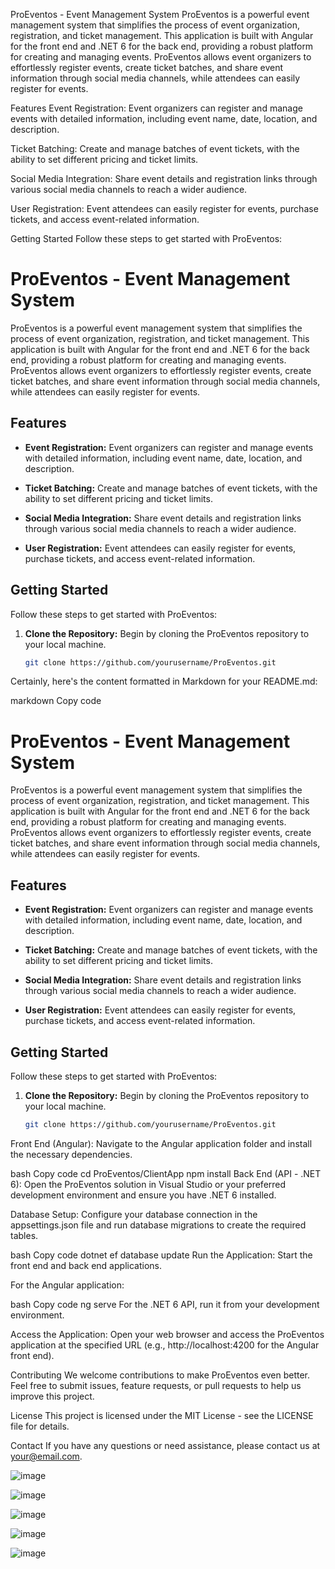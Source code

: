 ProEventos - Event Management System
ProEventos is a powerful event management system that simplifies the process of event organization, registration, and ticket management. This application is built with Angular for the front end and .NET 6 for the back end, providing a robust platform for creating and managing events. ProEventos allows event organizers to effortlessly register events, create ticket batches, and share event information through social media channels, while attendees can easily register for events.

Features
Event Registration: Event organizers can register and manage events with detailed information, including event name, date, location, and description.

Ticket Batching: Create and manage batches of event tickets, with the ability to set different pricing and ticket limits.

Social Media Integration: Share event details and registration links through various social media channels to reach a wider audience.

User Registration: Event attendees can easily register for events, purchase tickets, and access event-related information.

Getting Started
Follow these steps to get started with ProEventos:

# ProEventos - Event Management System

ProEventos is a powerful event management system that simplifies the process of event organization, registration, and ticket management. This application is built with Angular for the front end and .NET 6 for the back end, providing a robust platform for creating and managing events. ProEventos allows event organizers to effortlessly register events, create ticket batches, and share event information through social media channels, while attendees can easily register for events.

## Features

- **Event Registration:** Event organizers can register and manage events with detailed information, including event name, date, location, and description.

- **Ticket Batching:** Create and manage batches of event tickets, with the ability to set different pricing and ticket limits.

- **Social Media Integration:** Share event details and registration links through various social media channels to reach a wider audience.

- **User Registration:** Event attendees can easily register for events, purchase tickets, and access event-related information.

## Getting Started

Follow these steps to get started with ProEventos:

1. **Clone the Repository:** Begin by cloning the ProEventos repository to your local machine.

   ```bash
   git clone https://github.com/yourusername/ProEventos.git


Certainly, here's the content formatted in Markdown for your README.md:

markdown
Copy code
# ProEventos - Event Management System

ProEventos is a powerful event management system that simplifies the process of event organization, registration, and ticket management. This application is built with Angular for the front end and .NET 6 for the back end, providing a robust platform for creating and managing events. ProEventos allows event organizers to effortlessly register events, create ticket batches, and share event information through social media channels, while attendees can easily register for events.

## Features

- **Event Registration:** Event organizers can register and manage events with detailed information, including event name, date, location, and description.

- **Ticket Batching:** Create and manage batches of event tickets, with the ability to set different pricing and ticket limits.

- **Social Media Integration:** Share event details and registration links through various social media channels to reach a wider audience.

- **User Registration:** Event attendees can easily register for events, purchase tickets, and access event-related information.

## Getting Started

Follow these steps to get started with ProEventos:

1. **Clone the Repository:** Begin by cloning the ProEventos repository to your local machine.

   ```bash
   git clone https://github.com/yourusername/ProEventos.git
Front End (Angular): Navigate to the Angular application folder and install the necessary dependencies.

bash
Copy code
cd ProEventos/ClientApp
npm install
Back End (API - .NET 6): Open the ProEventos solution in Visual Studio or your preferred development environment and ensure you have .NET 6 installed.

Database Setup: Configure your database connection in the appsettings.json file and run database migrations to create the required tables.

bash
Copy code
dotnet ef database update
Run the Application: Start the front end and back end applications.

For the Angular application:

bash
Copy code
ng serve
For the .NET 6 API, run it from your development environment.

Access the Application: Open your web browser and access the ProEventos application at the specified URL (e.g., http://localhost:4200 for the Angular front end).

Contributing
We welcome contributions to make ProEventos even better. Feel free to submit issues, feature requests, or pull requests to help us improve this project.

License
This project is licensed under the MIT License - see the LICENSE file for details.

Contact
If you have any questions or need assistance, please contact us at your@email.com.

![image](https://user-images.githubusercontent.com/100293387/190882544-9096c27d-cfe0-4abb-9264-8cfed4327bb8.png)

![image](https://user-images.githubusercontent.com/100293387/190882546-cf0f49ba-9a32-4224-b513-fd45e88d0df3.png)

![image](https://user-images.githubusercontent.com/100293387/190882570-44983fcf-c38d-41a8-910d-36d4ab7deb63.png)

![image](https://user-images.githubusercontent.com/100293387/190882574-9916e212-a2e6-45e4-96b9-5bad3b01e29f.png)

![image](https://user-images.githubusercontent.com/100293387/190882587-cbfb0bbd-5a78-4278-bcbc-1bea5eeca11d.png)
